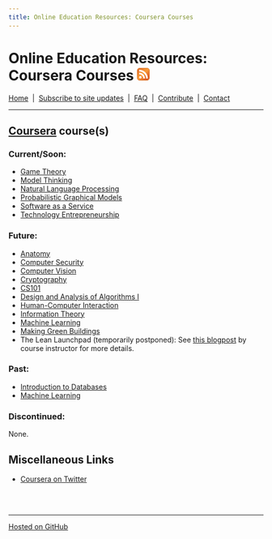 ```yaml
---
title: Online Education Resources: Coursera Courses
---
```


# Online Education Resources: Coursera Courses <a href=""><img src="https://github.com/amberj/online-edu-resources/raw/gh-pages/feed-icon.png" alt="RSS Feed" /></a>
[Home](http://amberj.github.com/online-edu-resources/ "Online Educational Resources: Home") &nbsp;|&nbsp; [Subscribe to site updates](http://amberj.github.com/online-edu-resources/subscribe.html "Online Educational Resources: Subscribe to site updates") &nbsp;|&nbsp; [FAQ](http://amberj.github.com/online-edu-resources/faq.html "Online Educational Resources: FAQ") &nbsp;|&nbsp; [Contribute](http://amberj.github.com/online-edu-resources/contribute.html "Online Educational Reqources: Contribute") &nbsp;|&nbsp; [Contact](http://amberj.github.com/online-edu-resources/contact.html "Online Educational Resources: Contact")<br />

<hr />

## [Coursera](http://www.coursera.org/ "Coursera") course(s)
### Current/Soon:
* [Game Theory](http://amberj.github.com/online-edu-resources/coursera/game-theory)
* [Model Thinking](http://amberj.github.com/online-edu-resources/coursera/modelthinker)
* [Natural Language Processing](http://amberj.github.com/online-edu-resources/coursera/nlp)
* [Probabilistic Graphical Models](http://amberj.github.com/online-edu-resources/coursera/pgm)
* [Software as a Service](http://amberj.github.com/online-edu-resources/coursera/saas)
* [Technology Entrepreneurship](http://amberj.github.com/online-edu-resources/coursera/venture)

### Future:
* [Anatomy](http://amberj.github.com/online-edu-resources/coursera/anatomy)
* [Computer Security](http://amberj.github.com/online-edu-resources/coursera/security)
* [Computer Vision](http://amberj.github.com/online-edu-resources/coursera/vision)
* [Cryptography](http://amberj.github.com/online-edu-resources/coursera/crypto)
* [CS101](http://amberj.github.com/online-edu-resources/coursera/cs101)
* [Design and Analysis of Algorithms I](http://amberj.github.com/online-edu-resources/coursera/algo)
* [Human-Computer Interaction](http://amberj.github.com/online-edu-resources/coursera/hci)
* [Information Theory](http://amberj.github.com/online-edu-resources/coursera/infotheory)
* [Machine Learning](http://amberj.github.com/online-edu-resources/coursera/ml)
* [Making Green Buildings](http://amberj.github.com/online-edu-resources/coursera/greenbuilding)
* The Lean Launchpad (temporarily postponed): See [this blogpost](http://steveblank.com/2012/02/09/two-giant-steps-forward-for-entrepreneurs/) by course instructor for more details.


### Past:
* [Introduction to Databases](http://amberj.github.com/online-edu-resources/coursera/db)
* [Machine Learning](http://amberj.github.com/online-edu-resources/coursera/ml)

### Discontinued:
None.

## Miscellaneous Links
* [Coursera on Twitter](https://twitter.com/#!/coursera/)

<br /><br />
<hr />

[Hosted on GitHub](https://github.com/amberj/online-edu-resources "online-edu-resources on GitHub")
